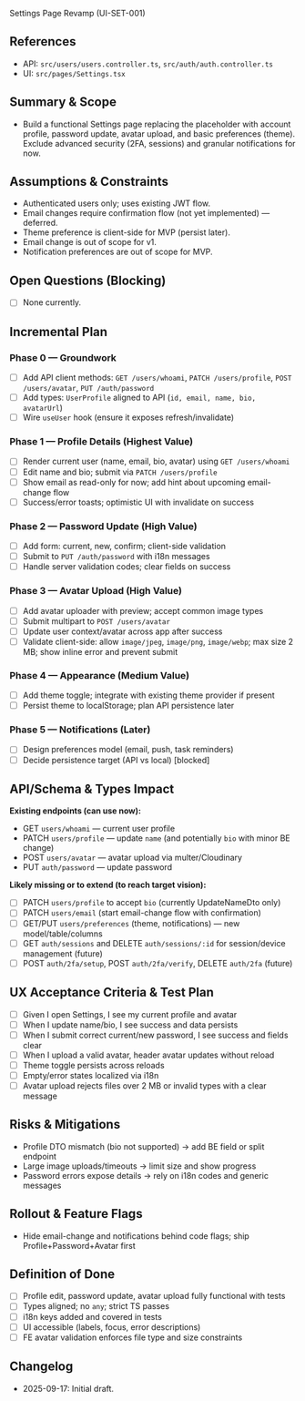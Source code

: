 Settings Page Revamp (UI-SET-001)

## References

- API: `src/users/users.controller.ts`, `src/auth/auth.controller.ts`
- UI: `src/pages/Settings.tsx`

## Summary & Scope

- Build a functional Settings page replacing the placeholder with account profile, password update, avatar upload, and basic preferences (theme). Exclude advanced security (2FA, sessions) and granular notifications for now.

## Assumptions & Constraints

- Authenticated users only; uses existing JWT flow.
- Email changes require confirmation flow (not yet implemented) — deferred.
- Theme preference is client-side for MVP (persist later).
- Email change is out of scope for v1.
- Notification preferences are out of scope for MVP.

## Open Questions (Blocking)

- [ ] None currently.

## Incremental Plan

### Phase 0 — Groundwork

- [ ] Add API client methods: `GET /users/whoami`, `PATCH /users/profile`, `POST /users/avatar`, `PUT /auth/password`
- [ ] Add types: `UserProfile` aligned to API (`id, email, name, bio, avatarUrl`)
- [ ] Wire `useUser` hook (ensure it exposes refresh/invalidate)

### Phase 1 — Profile Details (Highest Value)

- [ ] Render current user (name, email, bio, avatar) using `GET /users/whoami`
- [ ] Edit name and bio; submit via `PATCH /users/profile`
- [ ] Show email as read-only for now; add hint about upcoming email-change flow
- [ ] Success/error toasts; optimistic UI with invalidate on success

### Phase 2 — Password Update (High Value)

- [ ] Add form: current, new, confirm; client-side validation
- [ ] Submit to `PUT /auth/password` with i18n messages
- [ ] Handle server validation codes; clear fields on success

### Phase 3 — Avatar Upload (High Value)

- [ ] Add avatar uploader with preview; accept common image types
- [ ] Submit multipart to `POST /users/avatar`
- [ ] Update user context/avatar across app after success
- [ ] Validate client-side: allow `image/jpeg`, `image/png`, `image/webp`; max size 2 MB; show inline error and prevent submit

### Phase 4 — Appearance (Medium Value)

- [ ] Add theme toggle; integrate with existing theme provider if present
- [ ] Persist theme to localStorage; plan API persistence later

### Phase 5 — Notifications (Later)

- [ ] Design preferences model (email, push, task reminders)
- [ ] Decide persistence target (API vs local) [blocked]

## API/Schema & Types Impact

**Existing endpoints (can use now):**

- GET `users/whoami` — current user profile
- PATCH `users/profile` — update `name` (and potentially `bio` with minor BE change)
- POST `users/avatar` — avatar upload via multer/Cloudinary
- PUT `auth/password` — update password

**Likely missing or to extend (to reach target vision):**

- [ ] PATCH `users/profile` to accept `bio` (currently UpdateNameDto only)
- [ ] PATCH `users/email` (start email-change flow with confirmation)
- [ ] GET/PUT `users/preferences` (theme, notifications) — new model/table/columns
- [ ] GET `auth/sessions` and DELETE `auth/sessions/:id` for session/device management (future)
- [ ] POST `auth/2fa/setup`, POST `auth/2fa/verify`, DELETE `auth/2fa` (future)

## UX Acceptance Criteria & Test Plan

- [ ] Given I open Settings, I see my current profile and avatar
- [ ] When I update name/bio, I see success and data persists
- [ ] When I submit correct current/new password, I see success and fields clear
- [ ] When I upload a valid avatar, header avatar updates without reload
- [ ] Theme toggle persists across reloads
- [ ] Empty/error states localized via i18n
- [ ] Avatar upload rejects files over 2 MB or invalid types with a clear message

## Risks & Mitigations

- Profile DTO mismatch (bio not supported) → add BE field or split endpoint
- Large image uploads/timeouts → limit size and show progress
- Password errors expose details → rely on i18n codes and generic messages

## Rollout & Feature Flags

- Hide email-change and notifications behind code flags; ship Profile+Password+Avatar first

## Definition of Done

- [ ] Profile edit, password update, avatar upload fully functional with tests
- [ ] Types aligned; no `any`; strict TS passes
- [ ] i18n keys added and covered in tests
- [ ] UI accessible (labels, focus, error descriptions)
- [ ] FE avatar validation enforces file type and size constraints

## Changelog

- 2025-09-17: Initial draft.
